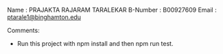 Name		:	PRAJAKTA RAJARAM TARALEKAR
B-Number		:	B00927609
Email		:	ptarale1@binghamton.edu

Comments:

 + Run this project with npm install and then npm run test.
